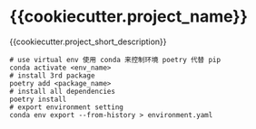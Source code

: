 # {{cookiecutter.project_name}}

{{cookiecutter.project_short_description}}

```shell script
# use virtual env 使用 conda 来控制环境 poetry 代替 pip
conda activate <env_name>
# install 3rd package
poetry add <package_name>
# install all dependencies
poetry install
# export environment setting
conda env export --from-history > environment.yaml
```